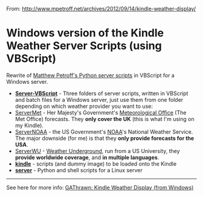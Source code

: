 From:
http://www.mpetroff.net/archives/2012/09/14/kindle-weather-display/

# Windows version of the Kindle Weather Server Scripts (using VBScript)

Rewrite of [Matthew Petroff's Python server scripts](http://www.mpetroff.net/archives/2012/09/14/kindle-weather-display/) in VBScript for a Windows server.

* **[Server-VBScript](https://github.com/GAThrawnMIA/kindle-weather-display/tree/master/Server-VBScript)** - Three folders of server scripts, written in VBScript and batch files for a Windows server, just use them from one folder depending on which weather provider you want to use:
 * [ServerMet](https://github.com/GAThrawnMIA/kindle-weather-display/tree/master/Server-VBScript/ServerMet) - Her Majesty's Government's [Meteorological Office](http://www.metoffice.gov.uk/datapoint) (The Met Office) forecasts. They **only cover the UK** (this is what I'm using on my Kindle).
 * [ServerNOAA](https://github.com/GAThrawnMIA/kindle-weather-display/tree/master/Server-VBScript/ServerNOAA) - the US Government's [NOAA](http://graphical.weather.gov/)'s National Weather Service. The major downside (for me) is that they **only provide forecasts for the USA**.
 * [ServerWU](https://github.com/GAThrawnMIA/kindle-weather-display/tree/master/Server-VBScript/ServerWU) - [Weather Underground](http://www.wunderground.com/?apiref=f0020bb946bdd10a), run from a US University, they **provide worldwide coverage**, and **in multiple languages**.
* **[kindle](https://github.com/GAThrawnMIA/kindle-weather-display/tree/master/kindle)** - scripts (and dummy image) to be loaded onto the Kindle
* **[server](https://github.com/GAThrawnMIA/kindle-weather-display/tree/master/server)** - Python and shell scripts for a Linux server


---

See here for more info: [GAThrawn: Kindle Weather Display (from Windows)](http://gathrawn.jard.co.uk/2013/06/kindle-weather-display-from-windows.html)
